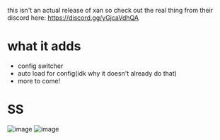 this isn't an actual release of xan so check out the real thing from their discord here: https://discord.gg/yGjcaVdhQA

# what it adds
- config switcher
- auto load for config(idk why it doesn't already do that)
- more to come!


# SS
![image](https://github.com/user-attachments/assets/03777483-dcf6-494c-86d2-5d14e22fdb9b)
![image](https://github.com/user-attachments/assets/89312cc4-f223-40aa-85f2-ab51519d07a8)

